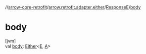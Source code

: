 //[arrow-core-retrofit](../../../index.md)/[arrow.retrofit.adapter.either](../index.md)/[ResponseE](index.md)/[body](body.md)

# body

[jvm]\
val [body](body.md): [Either](../../../../arrow-core/arrow-core/arrow.core/-either/index.md)&lt;[E](index.md), [A](index.md)&gt;
